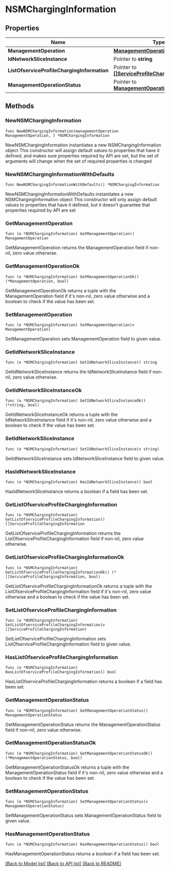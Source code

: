 # NSMChargingInformation

## Properties

Name | Type | Description | Notes
------------ | ------------- | ------------- | -------------
**ManagementOperation** | [**ManagementOperation**](ManagementOperation.md) |  | 
**IdNetworkSliceInstance** | Pointer to **string** |  | [optional] 
**ListOfserviceProfileChargingInformation** | Pointer to [**[]ServiceProfileChargingInformation**](ServiceProfileChargingInformation.md) |  | [optional] 
**ManagementOperationStatus** | Pointer to [**ManagementOperationStatus**](ManagementOperationStatus.md) |  | [optional] 

## Methods

### NewNSMChargingInformation

`func NewNSMChargingInformation(managementOperation ManagementOperation, ) *NSMChargingInformation`

NewNSMChargingInformation instantiates a new NSMChargingInformation object
This constructor will assign default values to properties that have it defined,
and makes sure properties required by API are set, but the set of arguments
will change when the set of required properties is changed

### NewNSMChargingInformationWithDefaults

`func NewNSMChargingInformationWithDefaults() *NSMChargingInformation`

NewNSMChargingInformationWithDefaults instantiates a new NSMChargingInformation object
This constructor will only assign default values to properties that have it defined,
but it doesn't guarantee that properties required by API are set

### GetManagementOperation

`func (o *NSMChargingInformation) GetManagementOperation() ManagementOperation`

GetManagementOperation returns the ManagementOperation field if non-nil, zero value otherwise.

### GetManagementOperationOk

`func (o *NSMChargingInformation) GetManagementOperationOk() (*ManagementOperation, bool)`

GetManagementOperationOk returns a tuple with the ManagementOperation field if it's non-nil, zero value otherwise
and a boolean to check if the value has been set.

### SetManagementOperation

`func (o *NSMChargingInformation) SetManagementOperation(v ManagementOperation)`

SetManagementOperation sets ManagementOperation field to given value.


### GetIdNetworkSliceInstance

`func (o *NSMChargingInformation) GetIdNetworkSliceInstance() string`

GetIdNetworkSliceInstance returns the IdNetworkSliceInstance field if non-nil, zero value otherwise.

### GetIdNetworkSliceInstanceOk

`func (o *NSMChargingInformation) GetIdNetworkSliceInstanceOk() (*string, bool)`

GetIdNetworkSliceInstanceOk returns a tuple with the IdNetworkSliceInstance field if it's non-nil, zero value otherwise
and a boolean to check if the value has been set.

### SetIdNetworkSliceInstance

`func (o *NSMChargingInformation) SetIdNetworkSliceInstance(v string)`

SetIdNetworkSliceInstance sets IdNetworkSliceInstance field to given value.

### HasIdNetworkSliceInstance

`func (o *NSMChargingInformation) HasIdNetworkSliceInstance() bool`

HasIdNetworkSliceInstance returns a boolean if a field has been set.

### GetListOfserviceProfileChargingInformation

`func (o *NSMChargingInformation) GetListOfserviceProfileChargingInformation() []ServiceProfileChargingInformation`

GetListOfserviceProfileChargingInformation returns the ListOfserviceProfileChargingInformation field if non-nil, zero value otherwise.

### GetListOfserviceProfileChargingInformationOk

`func (o *NSMChargingInformation) GetListOfserviceProfileChargingInformationOk() (*[]ServiceProfileChargingInformation, bool)`

GetListOfserviceProfileChargingInformationOk returns a tuple with the ListOfserviceProfileChargingInformation field if it's non-nil, zero value otherwise
and a boolean to check if the value has been set.

### SetListOfserviceProfileChargingInformation

`func (o *NSMChargingInformation) SetListOfserviceProfileChargingInformation(v []ServiceProfileChargingInformation)`

SetListOfserviceProfileChargingInformation sets ListOfserviceProfileChargingInformation field to given value.

### HasListOfserviceProfileChargingInformation

`func (o *NSMChargingInformation) HasListOfserviceProfileChargingInformation() bool`

HasListOfserviceProfileChargingInformation returns a boolean if a field has been set.

### GetManagementOperationStatus

`func (o *NSMChargingInformation) GetManagementOperationStatus() ManagementOperationStatus`

GetManagementOperationStatus returns the ManagementOperationStatus field if non-nil, zero value otherwise.

### GetManagementOperationStatusOk

`func (o *NSMChargingInformation) GetManagementOperationStatusOk() (*ManagementOperationStatus, bool)`

GetManagementOperationStatusOk returns a tuple with the ManagementOperationStatus field if it's non-nil, zero value otherwise
and a boolean to check if the value has been set.

### SetManagementOperationStatus

`func (o *NSMChargingInformation) SetManagementOperationStatus(v ManagementOperationStatus)`

SetManagementOperationStatus sets ManagementOperationStatus field to given value.

### HasManagementOperationStatus

`func (o *NSMChargingInformation) HasManagementOperationStatus() bool`

HasManagementOperationStatus returns a boolean if a field has been set.


[[Back to Model list]](../README.md#documentation-for-models) [[Back to API list]](../README.md#documentation-for-api-endpoints) [[Back to README]](../README.md)


